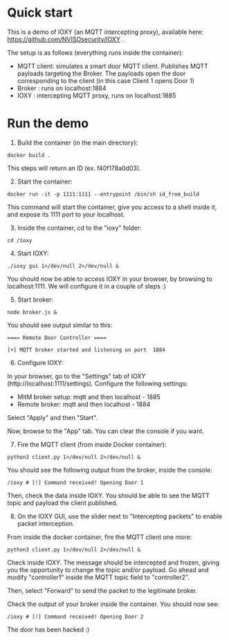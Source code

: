 # Quick start

This is a demo of IOXY (an MQTT intercepting proxy), available here: https://github.com/NVISOsecurity/IOXY . 

The setup is as follows (everything runs inside the container): 
* MQTT client: simulates a smart door MQTT client. Publishes MQTT payloads targeting the Broker. The payloads open the door corresponding to the client (in this case Client 1 opens Door 1)
* Broker : runs on localhost:1884
* IOXY : intercepting MQTT proxy, runs on localhost:1885

# Run the demo

1) Build the container (in the main directory):

`docker build .`

This steps will return an ID (ex. f40f178a0d03).

2) Start the container: 

`docker run -it -p 1111:1111 --entrypoint /bin/sh id_from_build`

This command will start the container, give you access to a shell inside it, and expose its 1111 port to your localhost.

3) Inside the container, cd to the "ioxy" folder:

`cd /ioxy`

4) Start IOXY:

`./ioxy gui 1>/dev/null 2>/dev/null &`

You should now be able to access IOXY in your browser, by browsing to localhost:1111. We will configure it in a couple of steps :)

5) Start broker:

`node broker.js &`

You should see output similar to this: 

```
==== Remote Door Controller ====

[+] MQTT broker started and listening on port  1884
```

6) Configure IOXY: 

In your browser, go to the "Settings" tab of IOXY (http://localhost:1111/settings). Configure the following settings: 

* MitM broker setup: mqtt and then localhost - 1885
* Remote broker: mqtt and then localhost - 1884 

Select "Apply" and then "Start". 

Now, browse to the "App" tab. You can clear the console if you want.

7) Fire the MQTT client (from inside Docker container): 

`python3 client.py 1>/dev/null 2>/dev/null &`

You should see the following output from the broker, inside the console: 

```
/ioxy # [!] Command received! Opening Door 1

```

Then, check the data inside IOXY. You should be able to see the MQTT topic and payload the client published. 

8) On the IOXY GUI, use the slider next to "Intercepting packets" to enable packet interception. 

From inside the docker container, fire the MQTT client one more: 

`python3 client.py 1>/dev/null 2>/dev/null &`

Check inside IOXY. The message should be intercepted and frozen, giving you the opportunity to change the topic and/or payload. Go ahead and modify "controller1" inside the MQTT topic field to "controller2". 

Then, select "Forward" to send the packet to the legitimate broker. 

Check the output of your broker inside the container. You should now see: 

```
/ioxy # [!] Command received! Opening Door 2
```

The door has been hacked :)

